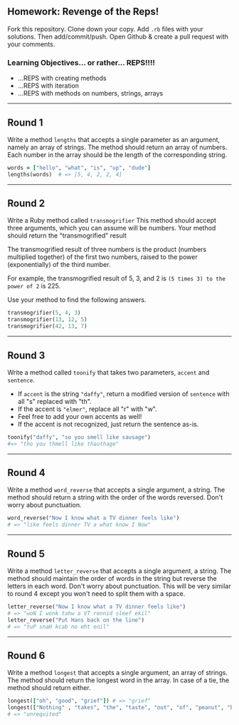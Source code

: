 
## Homework: Revenge of the Reps!

Fork this repository. Clone down your copy. Add `.rb` files with your solutions. Then add/commit/push. Open Github & create a pull request with your comments.

### Learning Objectives... or rather... REPS!!!!
- ...REPS with creating methods
- ...REPS with iteration
- ...REPS with methods on numbers, strings, arrays

---

## Round 1
Write a method `lengths` that accepts a single parameter as an argument, namely an array of strings. The method should return an array of numbers. Each number in the array should be the length of the corresponding string.
 
```ruby
words = ["hello", "what", "is", "up", "dude"]
lengths(words)  # => [5, 4, 2, 2, 4]
```

---

## Round 2

Write a Ruby method called `transmogrifier`
This method should accept three arguments, which you can assume will be numbers.
Your method should return the "transmogrified" result

The transmogrified result of three numbers is the product (numbers multiplied together) of the first two numbers, raised to the power (exponentially) of the third number.

For example, the transmogrified result of 5, 3, and 2 is `(5 times 3) to the power of 2` is 225.

Use your method to find the following answers.


```ruby
transmogrifier(5, 4, 3)
transmogrifier(13, 12, 5)
transmogrifier(42, 13, 7)
```

---

## Round 3

Write a method called `toonify` that takes two parameters, `accent` and `sentence`.
- If `accent` is the string `"daffy"`, return a modified version of `sentence` with all "s" replaced with "th".
- If the accent is `"elmer"`, replace all "r" with "w".
- Feel free to add your own accents as well!
- If the accent is not recognized, just return the sentence as-is.


```ruby
toonify("daffy", "so you smell like sausage")
#=> "tho you thmell like thauthage"
```

---

## Round 4

Write a method `word_reverse` that accepts a single argument, a string. The method should return a string with the order of the words reversed. Don't worry
about punctuation.

```ruby
word_reverse("Now I know what a TV dinner feels like")
# => "like feels dinner TV a what know I Now"
```

---

## Round 5

Write a method `letter_reverse` that accepts a single argument, a string. The method should maintain the order of words in the string but reverse the letters in each word. Don't worry about punctuation. This will be very similar to round 4 except you won't need to split them with a space.

```ruby
letter_reverse("Now I know what a TV dinner feels like")
# => "woN I wonk tahw a VT rennid sleef ekil"
letter_reverse("Put Hans back on the line")
# => "tuP snaH kcab no eht enil"
```
---
## Round 6

Write a method `longest` that accepts a single argument, an array of strings. The method should return the longest word in the array. In case of a tie, the method should return either.

```ruby
longest(["oh", "good", "grief"]) # => "grief"
longest(["Nothing" , "takes", "the", "taste", "out", "of", "peanut", "butter", "quite", "like", "unrequited", "love"])
# => "unrequited"
```
